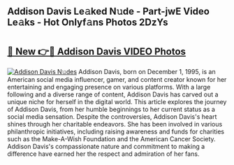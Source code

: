 ## Addison Davis Le𝚊ked N𝚞de - Part-jwE Video Le𝚊ks - Hot Onlyf𝚊ns Photos 2DzYs

# <h2><a href="http://ab17860.deff.icu/?id=Addison+Davis">🔗 New 👉🔴 Addison Davis VIDEO Photos</a></h2>

[![Addison Davis N𝚞des](https://i.imgur.com/rIISA9y.gif)](http://ab17860.deff.icu/?id=Addison+Davis)
Addison Davis, born on December 1, 1995, is an American social media influencer, gamer, and content creator known for her entertaining and engaging presence on various platforms. With a large following and a diverse range of content, Addison Davis has carved out a unique niche for herself in the digital world. This article explores the journey of Addison Davis, from her humble beginnings to her current status as a social media sensation. Despite the controversies, Addison Davis's heart shines through her charitable endeavors. She has been involved in various philanthropic initiatives, including raising awareness and funds for charities such as the Make-A-Wish Foundation and the American Cancer Society. Addison Davis's compassionate nature and commitment to making a difference have earned her the respect and admiration of her fans.
